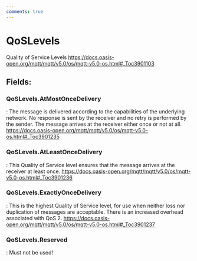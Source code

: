 ```yaml
---
comments: true
---
```

# QoSLevels

Quality of Service Levels https://docs.oasis-open.org/mqtt/mqtt/v5.0/os/mqtt-v5.0-os.html#_Toc3901103

## **Fields**:
### **QoSLevels.AtMostOnceDelivery**
: The message is delivered according to the capabilities of the underlying network. No response is sent by the receiver and no retry is performed by the sender. The message arrives at the receiver either once or not at all. https://docs.oasis-open.org/mqtt/mqtt/v5.0/os/mqtt-v5.0-os.html#_Toc3901235
### **QoSLevels.AtLeastOnceDelivery**
: This Quality of Service level ensures that the message arrives at the receiver at least once.  https://docs.oasis-open.org/mqtt/mqtt/v5.0/os/mqtt-v5.0-os.html#_Toc3901236
### **QoSLevels.ExactlyOnceDelivery**
: This is the highest Quality of Service level, for use when neither loss nor duplication of messages are acceptable. There is an increased overhead associated with QoS 2. https://docs.oasis-open.org/mqtt/mqtt/v5.0/os/mqtt-v5.0-os.html#_Toc3901237
### **QoSLevels.Reserved**
: Must not be used! 
